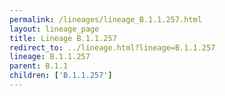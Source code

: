 ```yaml
---
permalink: /lineages/lineage_B.1.1.257.html
layout: lineage_page
title: Lineage B.1.1.257
redirect_to: ../lineage.html?lineage=B.1.1.257
lineage: B.1.1.257
parent: B.1.1
children: ['B.1.1.257']
---
```


